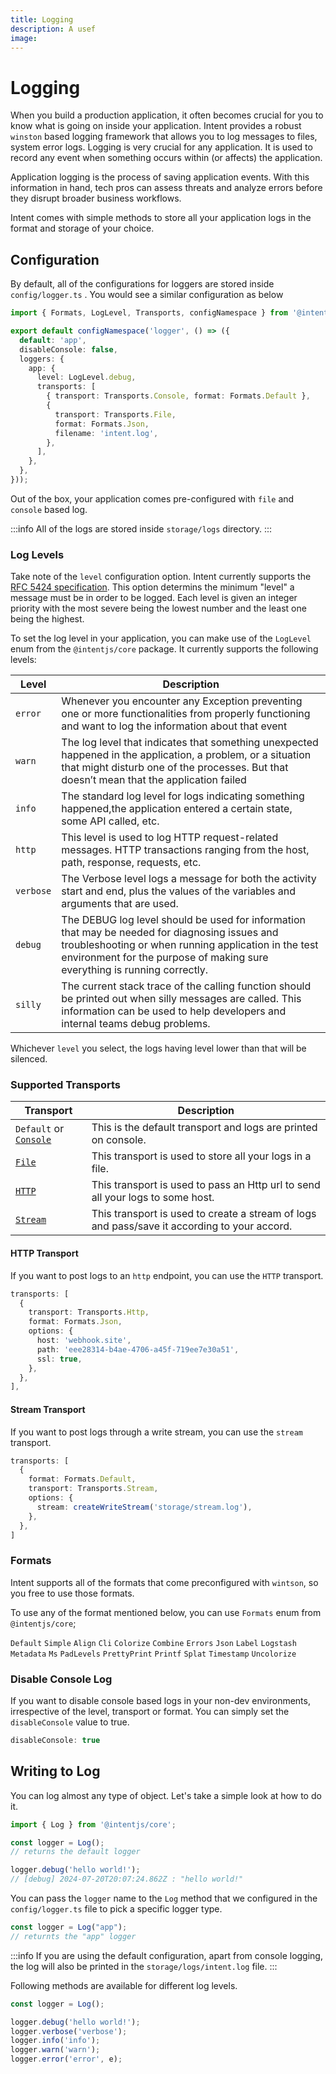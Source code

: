 ```yaml
---
title: Logging
description: A usef
image:
---
```


# Logging

When you build a production application, it often becomes crucial for you to know what is going on inside your application. Intent provides a robust `winston` based logging framework that allows you to log messages to files, system error logs. Logging is very crucial for any application. It is used to record any event when something occurs within (or affects) the application.

Application logging is the process of saving application events. With this information in hand, tech pros can assess threats and analyze errors before they disrupt broader business workflows.

Intent comes with simple methods to store all your application logs in the format and storage of your choice.

## Configuration

By default, all of the configurations for loggers are stored inside `config/logger.ts` . You would see a similar configuration as below

```ts copy
import { Formats, LogLevel, Transports, configNamespace } from '@intentjs/core';

export default configNamespace('logger', () => ({
  default: 'app',
  disableConsole: false,
  loggers: {
    app: {
      level: LogLevel.debug,
      transports: [
        { transport: Transports.Console, format: Formats.Default },
        {
          transport: Transports.File,
          format: Formats.Json,
          filename: 'intent.log',
        },
      ],
    },
  },
}));
```

Out of the box, your application comes pre-configured with `file` and `console` based log. 

:::info
All of the logs are stored inside `storage/logs` directory.
:::

### Log Levels

Take note of the `level` configuration option. Intent currently supports the [RFC 5424 specification](https://datatracker.ietf.org/doc/html/rfc5424#page-11). This option determins the minimum "level" a message must be in order to be logged.
Each level is given an integer priority with the most severe being the lowest number and the least one being the highest.

To set the log level in your application, you can make use of the `LogLevel` enum from the `@intentjs/core` package. It currently supports the following levels:

|Level|Description|
|---|---|
|`error`|Whenever you encounter any Exception preventing one or more functionalities from properly functioning and want to log the information about that event|
|`warn`|The log level that indicates that something unexpected happened in the application, a problem, or a situation that might disturb one of the processes. But that doesn’t mean that the application failed|
|`info`| The standard log level for logs indicating something happened,the application entered a certain state, some API called, etc.|
|`http`| This level is used to log HTTP request-related messages. HTTP transactions ranging from the host, path, response, requests, etc.|
|`verbose`| The Verbose level logs a message for both the activity start and end, plus the values of the variables and arguments that are used.|
|`debug`| The DEBUG log level should be used for information that may be needed for diagnosing issues and troubleshooting or when running application in the test environment for the purpose of making sure everything is running correctly.|
|`silly`| The current stack trace of the calling function should be printed out when silly messages are called. This information can be used to help developers and internal teams debug problems.|

Whichever `level` you select, the logs having level lower than that will be silenced.

### Supported Transports

|Transport|Description|
|---|---|
|`Default` or [`Console`](https://github.com/winstonjs/winston/blob/master/docs/transports.md#console-transport)|This is the default transport and logs are printed on console.|
|[`File`](https://github.com/winstonjs/winston/blob/master/docs/transports.md#file-transport)|This transport is used to store all your logs in a file.|
|[`HTTP`](https://github.com/winstonjs/winston/blob/master/docs/transports.md#http-transport)|This transport is used to pass an Http url to send all your logs to some host.|
|[`Stream`](https://github.com/winstonjs/winston/blob/master/docs/transports.md#stream-transport)|This transport is used to create a stream of logs and pass/save it according to your accord.|

#### HTTP Transport

If you want to post logs to an `http` endpoint, you can use the `HTTP` transport. 

```ts copy
transports: [
  {
    transport: Transports.Http,
    format: Formats.Json,
    options: {
      host: 'webhook.site',
      path: 'eee28314-b4ae-4706-a45f-719ee7e30a51',
      ssl: true,
    },
  },
],
```

#### Stream Transport

If you want to post logs through a write stream, you can use the `stream` transport.

```ts copy
transports: [
  {
    format: Formats.Default,
    transport: Transports.Stream,
    options: {
      stream: createWriteStream('storage/stream.log'),
    },
  },
]
```

### Formats

Intent supports all of the formats that come preconfigured with `wintson`, so you free to use those formats.

To use any of the format mentioned below, you can use `Formats` enum from `@intentjs/core`;

`Default`
`Simple`
`Align`
`Cli`
`Colorize`
`Combine`
`Errors`
`Json`
`Label`
`Logstash`
`Metadata`
`Ms`
`PadLevels`
`PrettyPrint`
`Printf`
`Splat`
`Timestamp`
`Uncolorize`

### Disable Console Log
If you want to disable console based logs in your non-dev environments, irrespective of the level, transport or format. You can simply set the `disableConsole` value to true.

```ts
disableConsole: true
```

## Writing to Log

You can log almost any type of object. Let's take a simple look at how to do it.

```ts
import { Log } from '@intentjs/core';

const logger = Log();
// returns the default logger

logger.debug('hello world!');
// [debug] 2024-07-20T20:07:24.862Z : "hello world!"
```

You can pass the `logger` name to the `Log` method that we configured in the `config/logger.ts` file to pick a specific logger type.

```ts
const logger = Log("app");
// returnts the "app" logger
```

:::info
If you are using the default configuration, apart from console logging, the log will also be printed in the `storage/logs/intent.log` file.
:::

Following methods are available for different log levels.

```ts
const logger = Log();

logger.debug('hello world!');
logger.verbose('verbose');
logger.info('info');
logger.warn('warn');
logger.error('error', e);
```